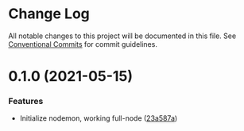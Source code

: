 # Change Log

All notable changes to this project will be documented in this file.
See [Conventional Commits](https://conventionalcommits.org) for commit guidelines.

# 0.1.0 (2021-05-15)


### Features

* Initialize nodemon, working full-node ([23a587a](https://github.com/GarfDev/the-node/commit/23a587a0400fd4c5190cf654d819a1f2d6499438))
